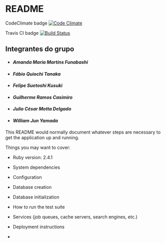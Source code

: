 # README

CodeClimate badge [![Code Climate](https://codeclimate.com/github/rails/rails/badges/gpa.svg)](https://codeclimate.com/github/rails/rails)

Travis CI badge [![Build Status](https://travis-ci.org/MrCasimiro/engineeringApp.svg?branch=master)](https://travis-ci.org/MrCasimiro/engineeringApp)

## Integrantes do grupo

* #### **_Amanda Maria Martins Funabashi_**
* #### **_Fábio Quiochi Tanaka_**
* #### **_Felipe Suetoshi Kusuki_**
* #### **_Guilherme Ramos Casimiro_**
* #### **_Julio César Motta Delgado_**
* #### **_William Jun Yamada_**

This README would normally document whatever steps are necessary to get the
application up and running.

Things you may want to cover:

* Ruby version: 2.4.1

* System dependencies

* Configuration

* Database creation

* Database initialization

* How to run the test suite

* Services (job queues, cache servers, search engines, etc.)

* Deployment instructions

* 
